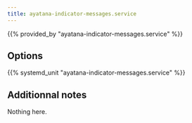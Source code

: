```yaml
---
title: ayatana-indicator-messages.service
---
```


{{% provided_by "ayatana-indicator-messages.service" %}}

## Options

{{% systemd_unit "ayatana-indicator-messages.service" %}}

## Additionnal notes

Nothing here.